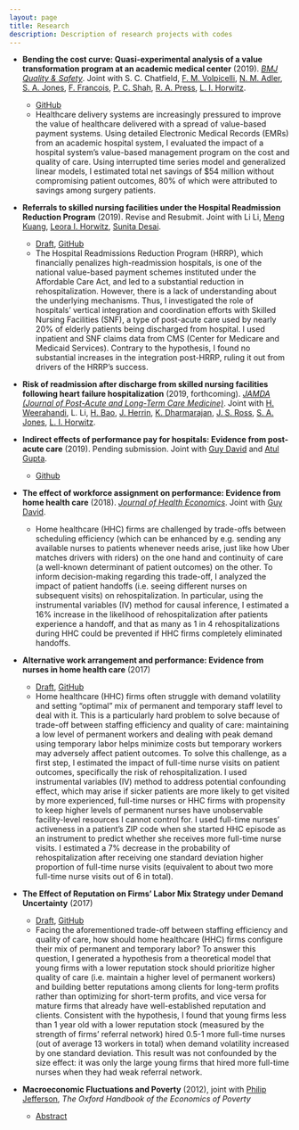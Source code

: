 ```yaml
---
layout: page
title: Research
description: Description of research projects with codes
---
```


- **Bending the cost curve: Quasi-experimental analysis of a value transformation program at an academic medical center** (2019). [_BMJ Quality & Safety_](https://doi.org/10.1136/bmjqs-2018-009068). Joint with S. C. Chatfield, [F. M. Volpicelli](https://nyulangone.org/doctors/1366679235/frank-m-volpicelli), [N. M. Adler](https://nyulangone.org/doctors/1821294034/nicole-m-adler), [S. A. Jones](https://med.nyu.edu/faculty/simon-a-jones), [F. Francois](https://nyulangone.org/doctors/1164516712/fritz-francois), [P. C. Shah](https://nyulangone.org/doctors/1508925991/paresh-c-shah), [R. A. Press](https://nyulangone.org/doctors/1538217195/robert-a-press), [L. I. Horwitz]((https://nyulangone.org/doctors/1841334810/leora-horwitz)).
  - [GitHub](https://github.com/lucy-kim/VBM-eval)
  - Healthcare delivery systems are increasingly pressured to improve the value of healthcare delivered with a spread of value-based payment systems. Using detailed Electronic Medical Records (EMRs) from an academic hospital system, I evaluated the impact of a hospital system’s value-based management program on the cost and quality of care. Using interrupted time series model and generalized linear models, I estimated total net savings of $54 million without compromising patient outcomes, 80% of which were attributed to savings among surgery patients.

- **Referrals to skilled nursing facilities under the Hospital Readmission Reduction Program** (2019). Revise and Resubmit. Joint with Li Li, [Meng Kuang](https://medicine.yale.edu/core/people/meng_kuang.profile), [Leora I. Horwitz](https://nyulangone.org/doctors/1841334810/leora-horwitz), [Sunita Desai](https://med.nyu.edu/faculty/sunita-m-desai).
    - [Draft](https://bit.ly/2HE3Hd5), [GitHub](https://github.com/lucy-kim/vertical-integration)
    - The Hospital Readmissions Reduction Program (HRRP), which financially penalizes high-readmission hospitals, is one of the national value-based payment schemes instituted under the Affordable Care Act, and led to a substantial reduction in rehospitalization. However, there is a lack of understanding about the underlying mechanisms. Thus, I investigated the role of hospitals’ vertical integration and coordination efforts with Skilled Nursing Facilities (SNF), a type of post-acute care used by nearly 20% of elderly patients being discharged from hospital. I used inpatient and SNF claims data from CMS (Center for Medicare and Medicaid Services). Contrary to the hypothesis, I found no substantial increases in the integration post-HRRP, ruling it out from drivers of the HRRP’s success.

 - **Risk of readmission after discharge from skilled nursing facilities following heart failure hospitalization** (2019, forthcoming). [_JAMDA (Journal of Post-Acute and Long-Term Care Medicine)_](https://www.jamda.com/). Joint with [H. Weerahandi](https://nyulangone.org/doctors/1336373992/himali-m-weerahandi), L. Li, [H. Bao](https://medicine.yale.edu/core/people/haikun_bao.profile), [J. Herrin](https://medicine.yale.edu/people/organizations/jeph_herrin.profile), [K. Dharmarajan](https://medicine.yale.edu/core/people/kumar_dharmarajan.profile), [J. S. Ross](https://medicine.yale.edu/intmed/people/joseph_ross-2.profile), [S. A. Jones](https://med.nyu.edu/faculty/simon-a-jones), [L. I. Horwitz]((https://nyulangone.org/doctors/1841334810/leora-horwitz)).

- **Indirect effects of performance pay for hospitals: Evidence from post-acute care** (2019). Pending submission. Joint with [Guy David](https://hcmg.wharton.upenn.edu/profile/gdavid2/) and [Atul Gupta](https://hcmg.wharton.upenn.edu/profile/atulgup/).
  - [Github](https://github.com/lucy-kim/homehealth)

- **The effect of workforce assignment on performance: Evidence from home health care** (2018). [_Journal of Health Economics_](https://doi.org/10.1016/j.jhealeco.2018.03.003). Joint with [Guy David](https://hcmg.wharton.upenn.edu/profile/gdavid2/).
  <!-- - [Draft](https://www.dropbox.com/s/f8vgj3rpvqquif8/handoffs-readmit-published-draft.pdf?dl=0) -->
  <!-- - , [GitHub](https://github.com/lucy-kim/handoffs-readmit) -->
  - Home healthcare (HHC) firms are challenged by trade-offs between scheduling efficiency (which can be enhanced by e.g. sending any available nurses to patients whenever needs arise, just like how Uber matches drivers with riders) on the one hand and continuity of care (a well-known determinant of patient outcomes) on the other. To inform decision-making regarding this trade-off, I analyzed the impact of patient handoffs (i.e. seeing different nurses on subsequent visits) on rehospitalization. In particular, using the instrumental variables (IV) method for causal inference, I estimated a 16% increase in the likelihood of rehospitalization after patients experience a handoff, and that as many as 1 in 4 rehospitalizations during HHC could be prevented if HHC firms completely eliminated handoffs.

- **Alternative work arrangement and performance: Evidence from nurses in home health care** (2017)
  - [Draft](https://www.dropbox.com/s/rgayoxr0ybjd5a7/altwork-readmit.pdf?dl=0), [GitHub](https://github.com/lucy-kim/altwork-readmit)
  - Home healthcare (HHC) firms often struggle with demand volatility and setting “optimal” mix of permanent and temporary staff level to deal with it. This is a particularly hard problem to solve because of trade-off between staffing efficiency and quality of care: maintaining a low level of permanent workers and dealing with peak demand using temporary labor helps minimize costs but temporary workers may adversely affect  patient outcomes.
To solve this challenge, as a first step, I estimated the impact of full-time nurse visits on patient outcomes, specifically the risk of rehospitalization. I used instrumental variables (IV) method to address potential confounding effect, which may arise if sicker patients are more likely to get visited by more experienced, full-time nurses or HHC firms with propensity to keep higher levels of permanent nurses have unobservable facility-level resources I cannot control for. I used full-time nurses’ activeness in a patient’s ZIP code when she started HHC episode as an instrument to predict whether she receives more full-time nurse visits. I estimated a 7% decrease in the probability of rehospitalization after receiving one standard deviation higher proportion of full-time nurse visits (equivalent to about two more full-time nurse visits out of 6 in total).

- **The Effect of Reputation on Firms’ Labor Mix Strategy under Demand Uncertainty** (2017)
  - [Draft](https://www.dropbox.com/s/7xx1lo0ejbku9hp/labormix-demandfluc.pdf?dl=0), [GitHub](https://github.com/lucy-kim/labormix-demandfluc)
  - Facing the aforementioned trade-off between staffing efficiency and quality of care, how should home healthcare (HHC) firms configure their mix of permanent and temporary labor? To answer this question, I generated a hypothesis from a theoretical model that young firms with a lower reputation stock should prioritize higher quality of care (i.e. maintain a higher level of permanent workers) and building better reputations among clients for long-term profits rather than optimizing for short-term profits, and vice versa for mature firms that already have well-established reputation and clients. Consistent with the hypothesis, I found that young firms less than 1 year old with a lower reputation stock (measured by the strength of firms’ referral network) hired 0.5-1 more full-time nurses (out of average 13 workers in total) when demand volatility increased by one standard deviation. This result was not confounded by the size effect: it was only the large young firms that hired more full-time nurses when they had weak referral network.
- **Macroeconomic Fluctuations and Poverty** (2012), joint with [Philip Jefferson](http://www.swarthmore.edu/profile/philip-jefferson), _The Oxford Handbook of the Economics of Poverty_
  - [Abstract](http://www.oxfordhandbooks.com/view/10.1093/oxfordhb/9780195393781.001.0001/oxfordhb-9780195393781-e-16)
